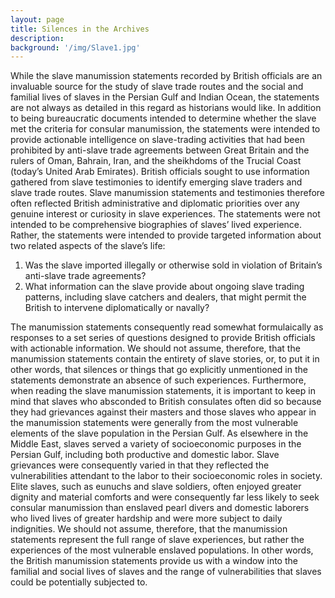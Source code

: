 ```yaml
---
layout: page
title: Silences in the Archives
description: 
background: '/img/Slave1.jpg'
---
```


While the slave manumission statements recorded by British officials are an invaluable source for the study of slave trade routes and the social and familial lives of slaves in the Persian Gulf and Indian Ocean, the statements are not always as detailed in this regard as historians would like. In addition to being bureaucratic documents intended to determine whether the slave met the criteria for consular manumission, the statements were intended to provide actionable intelligence on slave-trading activities that had been prohibited by anti-slave trade agreements between Great Britain and the rulers of Oman, Bahrain, Iran, and the sheikhdoms of the Trucial Coast (today’s United Arab Emirates). British officials sought to use information gathered from slave testimonies to identify emerging slave traders and slave trade routes. Slave manumission statements and testimonies therefore often reflected British administrative and diplomatic priorities over any genuine interest or curiosity in slave experiences. The statements were not intended to be comprehensive biographies of slaves’ lived experience. Rather, the statements were intended to provide targeted information about two related aspects of the slave’s life:   
1. Was the slave imported illegally or otherwise sold in violation of Britain’s anti-slave trade agreements?
2. What information can the slave provide about ongoing slave trading patterns, including slave catchers and dealers, that might permit the British to intervene diplomatically or navally?   

The manumission statements consequently read somewhat formulaically as responses to a set series of questions designed to provide British officials with actionable information. We should not assume, therefore, that the manumission statements contain the entirety of slave stories, or, to put it in other words, that silences or things that go explicitly unmentioned in the statements demonstrate an absence of such experiences. Furthermore, when reading the slave manumission statements, it is important to keep in mind that slaves who absconded to British consulates often did so because they had grievances against their masters and those slaves who appear in the manumission statements were generally from the most vulnerable elements of the slave population in the Persian Gulf. As elsewhere in the Middle East, slaves served a variety of socioeconomic purposes in the Persian Gulf, including both productive and domestic labor. Slave grievances were consequently varied in that they reflected the vulnerabilities attendant to the labor to their socioeconomic roles in society. Elite slaves, such as eunuchs and slave soldiers, often enjoyed greater dignity and material comforts and were consequently far less likely to seek consular manumission than enslaved pearl divers and domestic laborers who lived lives of greater hardship and were more subject to daily indignities. We should not assume, therefore, that the manumission statements represent the full range of slave experiences, but rather the experiences of the most vulnerable enslaved populations. In other words, the British manumission statements provide us with a window into the familial and social lives of slaves and the range of vulnerabilities that slaves could be potentially subjected to.
